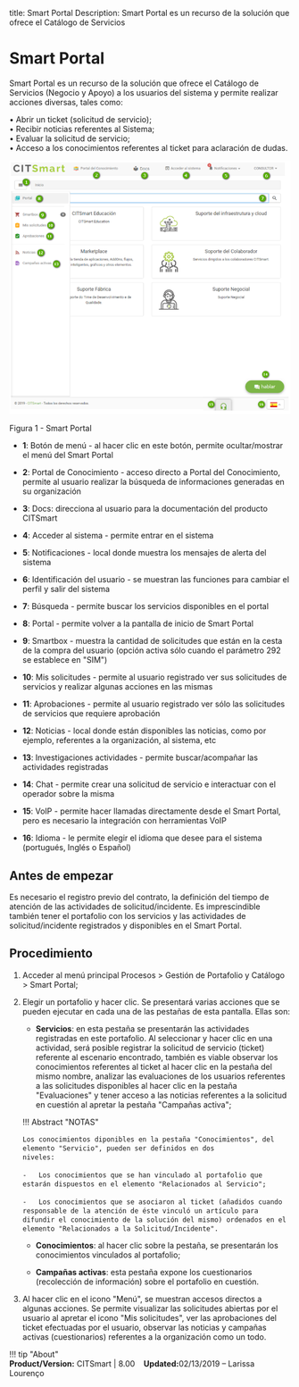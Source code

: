 title:  Smart Portal
Description: Smart Portal es un recurso de la solución que ofrece el Catálogo de Servicios
# Smart Portal

Smart Portal es un recurso de la solución que ofrece el Catálogo de Servicios (Negocio y Apoyo) a los usuarios del sistema y permite realizar acciones diversas, tales como:  

•	Abrir un ticket (solicitud de servicio);  
•	Recibir noticias referentes al Sistema;  
•	Evaluar la solicitud de servicio;  
•	Acceso a los conocimientos referentes al ticket para aclaración de dudas.  


![smart portal](images/smartportal.png)

Figura 1 - Smart Portal



- **1**: Botón de menú - al hacer clic en este botón, permite ocultar/mostrar el menú del Smart Portal

- **2**: Portal de Conocimiento - acceso directo a Portal del Conocimiento, permite al usuario realizar la búsqueda de informaciones generadas en su organización

- **3**: Docs: direcciona al usuario para la documentación del producto CITSmart

- **4**: Acceder al sistema - permite entrar en el sistema

- **5**: Notificaciones - local donde muestra los mensajes de alerta del sistema

- **6**: Identificación del usuario - se muestran las funciones para cambiar el perfil y salir del sistema

- **7**: Búsqueda - permite buscar los servicios disponibles en el portal

- **8**: Portal - permite volver a la pantalla de inicio de Smart Portal

- **9**: Smartbox  - muestra la cantidad de solicitudes que están en la cesta de la compra del usuario (opción activa sólo cuando el parámetro 292 se establece en "SIM")

- **10**: Mis solicitudes - permite al usuario registrado ver sus solicitudes de servicios y realizar algunas acciones en las mismas

- **11**: Aprobaciones - permite al usuario registrado ver sólo las solicitudes de servicios que requiere aprobación

- **12**: Noticias - local donde están disponibles las noticias, como por ejemplo, referentes a la organización, al sistema, etc

- **13**: Investigaciones actividades - permite buscar/acompañar las actividades registradas

- **14**: Chat - permite crear una solicitud de servicio e interactuar con el operador sobre la misma

- **15**: VoIP - permite hacer llamadas directamente desde el Smart Portal, pero es necesario la integración con herramientas VoIP

- **16**: Idioma - le permite elegir el idioma que desee para el sistema (portugués, Inglés o Español)



Antes de empezar 
-----------------

Es necesario el registro previo del contrato, la definición del tiempo de atención de las actividades de solicitud/incidente. Es imprescindible también tener el portafolio con los servicios y las actividades de solicitud/incidente registrados y disponibles en el Smart Portal.

Procedimiento 
-------------

1.  Acceder al menú principal Procesos \> Gestión de
    Portafolio y Catálogo \> Smart Portal;

2.  Elegir un portafolio y hacer clic. Se presentará varias acciones que se 
    pueden ejecutar en cada una de las pestañas de esta pantalla. Ellas son:

    -   **Servicios**: en esta pestaña se presentarán las actividades registradas en este portafolio. Al seleccionar y hacer clic en una actividad, será posible registrar la solicitud de servicio (ticket) referente al escenario encontrado, también es viable observar los conocimientos referentes al ticket al hacer clic en la pestaña del mismo nombre, analizar las evaluaciones de los usuarios referentes a las solicitudes disponibles al hacer clic en la pestaña "Evaluaciones" y tener acceso a las noticias referentes a la solicitud en cuestión al apretar la pestaña "Campañas activa";  

    !!! Abstract "NOTAS"  

        Los conocimientos diponibles en la pestaña "Conocimientos", del elemento "Servicio", pueden ser definidos en dos                 niveles:  

        -   Los conocimientos que se han vinculado al portafolio que estarán dispuestos en el elemento "Relacionados al Servicio";  

        -   Los conocimientos que se asociaron al ticket (añadidos cuando responsable de la atención de éste vinculó un artículo para difundir el conocimiento de la solución del mismo) ordenados en el elemento "Relacionados a la Solicitud/Incidente".  

    -   **Conocimientos**: al hacer clic sobre la pestaña, se presentarán los conocimientos vinculados al portafolio;

    -   **Campañas activas**: esta pestaña expone los cuestionarios (recolección de información) sobre el portafolio en cuestión.

3.  Al hacer clic en el icono "Menú", se muestran accesos directos a algunas acciones. Se permite visualizar las solicitudes abiertas por el usuario al apretar el icono "Mis solicitudes", ver las aprobaciones del ticket efectuadas por el usuario, observar las noticias y campañas activas (cuestionarios) referentes a la organización como un todo.  
    
!!! tip "About"  
    <b>Product/Version:</b> CITSmart | 8.00 &nbsp;&nbsp;
    <b>Updated:</b>02/13/2019 – Larissa Lourenço  
   
